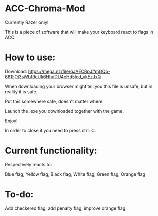 # ACC-Chroma-Mod

Currently Razer only!

This is a piece of software that will make your keyboard react to flags in ACC.

# How to use:

Download: https://mega.nz/file/qJAECRpJ#mGQb-661IjOi3sWbf9eUk6HhdDU4eHd5led_vkEzJxQ

When downloading your browser might tell you this file is unsafe, but in reality it is safe.

Put this somewhere safe, doesn't matter where.

Launch the .exe you downloaded together with the game. 

Enjoy!

In order to close it you need to press ctrl+C.

# Current functionality:

Respectively reacts to:

Blue flag, Yellow flag, Black flag, White flag, Green flag, Orange flag

# To-do:

Add checkered flag, add penalty flag, improve orange flag.
